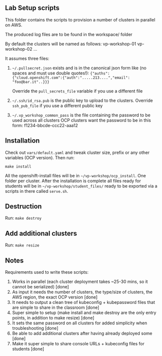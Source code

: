 ## Lab Setup scripts

This folder contains the scripts to provision a number of clusters in parallel on AWS.

The produced log files are to be found in the workspace/ folder

By default the clusters will be named as follows:
vp-workshop-01
vp-workshop-02
...

It assumes three files:
1. `~/.pullsecret.json` exists and is in the canonical json form like (no spaces and must use double quotes!):
  `{"auths":{"cloud.openshift.com":{"auth":".....213....","email": "foo@bar.it"..}}}`

   Override the `pull_secrets_file` variable if you use a different file

2. `~/.ssh/id_rsa.pub` is the public key to upload to the clusters. Override
   `ssh_pub_file` if you use a different public key

3. `~/.vp_workshop_common_pass` is the file containing the password to be used
   across all clusters OCP clusters want the password to be in this form:
   f1234-bbcde-ccc22-aaa12

## Installation

Check out `vars/default.yaml` and tweak cluster size, prefix or any other variables (OCP version).
Then run:

    make install

All the openshift-install files will be in `~/vp-workshop/ocp_install`. One folder per cluster.
After the installation is complete all files ready for students will be in `~/vp-workshop/student_files/`
ready to be exported via a scripts in there called `serve.sh`.


## Destruction

Run: `make destroy`


## Add additional clusters

Run: `make resize`


## Notes

Requirements used to write these scripts:
1. Works in parallel (each cluster deployment takes ~25-30 mins, so it cannot be serialized) [done]
2. As input it needs the number of clusters, the type/size of clusters, the AWS region, the exact OCP version [done]
3. It needs to output a clean tree of kubeconfig + kubepassword files that are simple to share in the classroom [done]
4. Super simple to setup (make install and make destroy are the only entry points, in addition to make resize) [done]
5. It sets the same password on all clusters for added simplicity when troubleshooting [done]
6. Be able to add additional clusters after having already deployed some [done]
7. Make it super simple to share console URLs + kubeconfig files for students [done]
